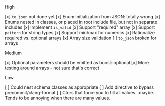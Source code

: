 High

[x] `to_json` not done yet
[x] Enum initialization from JSON: totally wrong
[x] Enums nested in classes, or placed in root include file, but not in separate includes
[x] Implement `is_valid`
[x] Support "required" array
[x] Support `pattern` for string types
[x] Support min/max for numerics
[x] Rationalize required vs. optional arrays
[x] Array size validation
[ ] `to_json` broken for arrays

Medium

[x] Optional parameters should be emitted as boost::optional<T>
[x] More testing around arrays - not sure that's correct

Low

[ ] Could nest schema classes as appropriate
[ ] Add directive to bypass precommit/clang-format
[ ] Ctors that force you to fill all values...maybe. Tends to be annoying when there are many values.
